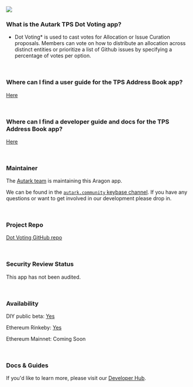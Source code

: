<br>

<img src='https://cdn-images-1.medium.com/max/2160/1*GX-1Uc0pGUzgsozI7GGAiQ.png' />

<br>

### What is the Autark TPS Dot Voting app?
- Dot Voting* is used to cast votes for Allocation or Issue Curation proposals. Members can vote on how to distribute an allocation across distinct entities or prioritize a list of Github issues by specifying a percentage of votes per option.

<br>

### Where can I find a user guide for the TPS Address Book app?

[Here](https://www.burrrata.ch/hack.aragon4all/docs/sync/dot-voting-user-guide)

<br>

### Where can I find a developer guide and docs for the TPS Address Book app?

[Here](https://www.burrrata.ch/hack.aragon4all/docs/sync/dot-voting-dev-guide)

<br>

### Maintainer

The [Autark team](https://github.com/AutarkLabs/planning-suite) is maintaining this Aragon app.

We can be found in the [`autark.community` keybase channel](https://keybase.io/team/autark.community). If you have any questions or want to get involved in our development please drop in.

<br>

### Project Repo

[Dot Voting GitHub repo](https://github.com/AutarkLabs/planning-suite/tree/dev/apps/dot-voting)

<br>

### Security Review Status

This app has not been audited.

<br>

### Availability 

DIY public beta: [Yes](https://www.burrrata.ch/hack.aragon4all/docs/sync/dot-voting-dev-guide)

Ethereum Rinkeby: [Yes](https://www.burrrata.ch/hack.aragon4all/docs/sync/dot-voting-dev-guide)

Ethereum Mainnet: Coming Soon

<br>

### Docs & Guides

If you'd like to learn more, please visit our [Developer Hub](https://www.burrrata.ch/hack.aragon4all/docs/sync/address-book-readme).

<br>

